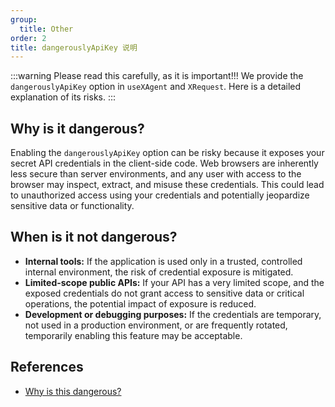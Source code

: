 ```yaml
---
group:
  title: Other
order: 2
title: dangerouslyApiKey 说明
---
```


:::warning Please read this carefully, as it is important!!! We provide the `dangerouslyApiKey` option in `useXAgent` and `XRequest`. Here is a detailed explanation of its risks. :::

## Why is it dangerous?

Enabling the `dangerouslyApiKey` option can be risky because it exposes your secret API credentials in the client-side code. Web browsers are inherently less secure than server environments, and any user with access to the browser may inspect, extract, and misuse these credentials. This could lead to unauthorized access using your credentials and potentially jeopardize sensitive data or functionality.

## When is it not dangerous?

- **Internal tools:** If the application is used only in a trusted, controlled internal environment, the risk of credential exposure is mitigated.
- **Limited-scope public APIs:** If your API has a very limited scope, and the exposed credentials do not grant access to sensitive data or critical operations, the potential impact of exposure is reduced.
- **Development or debugging purposes:** If the credentials are temporary, not used in a production environment, or are frequently rotated, temporarily enabling this feature may be acceptable.

## References

- [Why is this dangerous?](https://github.com/openai/openai-node?tab=readme-ov-file#why-is-this-dangerous)

